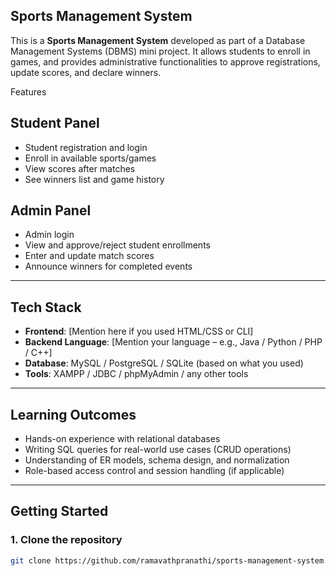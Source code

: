 ## Sports Management System

This is a **Sports Management System** developed as part of a Database Management Systems (DBMS) mini project. It allows students to enroll in games, and provides administrative functionalities to approve registrations, update scores, and declare winners.

Features

## Student Panel
- Student registration and login
- Enroll in available sports/games
- View scores after matches
- See winners list and game history

## Admin Panel
- Admin login
- View and approve/reject student enrollments
- Enter and update match scores
- Announce winners for completed events

---

## Tech Stack

- **Frontend**: [Mention here if you used HTML/CSS or CLI]
- **Backend Language**: [Mention your language – e.g., Java / Python / PHP / C++]
- **Database**: MySQL / PostgreSQL / SQLite (based on what you used)
- **Tools**: XAMPP / JDBC / phpMyAdmin / any other tools

---

## Learning Outcomes

- Hands-on experience with relational databases
- Writing SQL queries for real-world use cases (CRUD operations)
- Understanding of ER models, schema design, and normalization
- Role-based access control and session handling (if applicable)

---

## Getting Started

### 1. Clone the repository
```bash
git clone https://github.com/ramavathpranathi/sports-management-system.git
